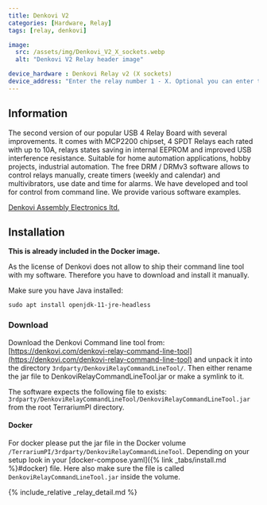 ```yaml
---
title: Denkovi V2
categories: [Hardware, Relay]
tags: [relay, denkovi]

image:
  src: /assets/img/Denkovi_V2_X_sockets.webp
  alt: "Denkovi V2 Relay header image"

device_hardware : Denkovi Relay v2 (X sockets)
device_address: "Enter the relay number 1 - X. Optional you can enter the Serial address of the board if you have multiple relay boards like: `1,0035685`"
---
```


## Information
The second version of our popular USB 4 Relay Board with several improvements. It comes with MCP2200 chipset, 4 SPDT Relays each rated with up to 10A, relays states saving in internal EEPROM and improved USB interference resistance. Suitable for home automation applications, hobby projects, industrial automation. The free DRM / DRMv3 software allows to control relays manually, create timers (weekly and calendar) and multivibrators, use date and time for alarms. We have developed and tool for control from command line. We provide various software examples.

[Denkovi Assembly Electronics ltd.](https://denkovi.com/usb-relay-board-four-channels-for-home-automation-v2)

## Installation

**This is already included in the Docker image.**

As the license of Denkovi does not allow to ship their command line tool with my software. Therefore you have to download and install it manually.

Make sure you have Java installed:
```console
sudo apt install openjdk-11-jre-headless
```

### Download
Download the Denkovi Command line tool from: [https://denkovi.com/denkovi-relay-command-line-tool](https://denkovi.com/denkovi-relay-command-line-tool) and unpack it into the directory `3rdparty/DenkoviRelayCommandLineTool/`.
Then either rename the jar file to DenkoviRelayCommandLineTool.jar or make a symlink to it.

The software expects the following file to exists: `3rdparty/DenkoviRelayCommandLineTool/DenkoviRelayCommandLineTool.jar` from the root TerrariumPI directory.

#### Docker
For docker please put the jar file in the Docker volume `/TerrariumPI/3rdparty/DenkoviRelayCommandLineTool`. Depending on your setup look in your [docker-compose.yaml]({% link _tabs/install.md %}#docker) file. Here also make sure the file is called `DenkoviRelayCommandLineTool.jar` inside the volume.


{% include_relative _relay_detail.md %}